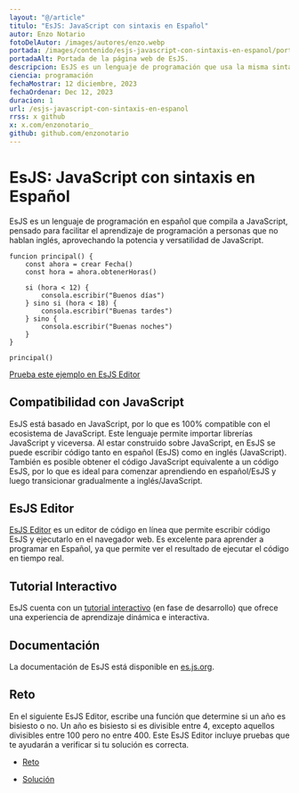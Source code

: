 ```yaml
---
layout: "@/article"
titulo: "EsJS: JavaScript con sintaxis en Español"
autor: Enzo Notario
fotoDelAutor: /images/autores/enzo.webp
portada: /images/contenido/esjs-javascript-con-sintaxis-en-espanol/portada.webp
portadaAlt: Portada de la página web de EsJS.
descripcion: EsJS es un lenguaje de programación que usa la misma sintaxis que JavaScript pero en español. ¡Lánzate a descubrirlo!
ciencia: programación
fechaMostrar: 12 diciembre, 2023
fechaOrdenar: Dec 12, 2023
duracion: 1
url: /esjs-javascript-con-sintaxis-en-espanol
rrss: x github
x: x.com/enzonotario_
github: github.com/enzonotario
---
```


# EsJS: JavaScript con sintaxis en Español

EsJS es un lenguaje de programación en español que compila a JavaScript, pensado para facilitar el aprendizaje de programación a personas que no hablan inglés, aprovechando la potencia y versatilidad de JavaScript.

```esjs
funcion principal() {
    const ahora = crear Fecha()
    const hora = ahora.obtenerHoras()
    
    si (hora < 12) {
        consola.escribir("Buenos días")
    } sino si (hora < 18) {
        consola.escribir("Buenas tardes")
    } sino {
        consola.escribir("Buenas noches")
    }
}

principal()
```

[Prueba este ejemplo en EsJS Editor](https://editor.esjs.dev/?code=GYVwdgxglg9mAEAHATlSVEEMA2AKAlPAN4BQ88EcAzgC7yYAWMym8AvBcgKabLwBiXCA0wEyFanSYt29aZgB0MAEY0uYLsgASzTFTHiqUeLnnwAPPACMAJkKly5SmCoxsirlQiplUZLgAiACEQdRgqeAATAFu9APxxAF94IzAYFONTXQtrAA57cSdqNw8vHz9AkPU9eBpeSM94pIy04kKJFxKFT28oX39g0LAatOFGhPJEkimSFDRoLDwEoA&layout=horizontal&hidePreview=false&hideEditor=false&hideConsole=false&hideTests=true&readonlyCode=false&readonlyTests=false&preview=%7B%22terminal%22%3Atrue%7D&previewTab=%7B%22console%22%3Atrue%2C%22flowchart%22%3Afalse%2C%22hidden%22%3Afalse%7D&language=esjs&embed=false&hideOptions=false)

## Compatibilidad con JavaScript

EsJS está basado en JavaScript, por lo que es 100% compatible con el ecosistema de JavaScript. Este lenguaje permite importar librerías JavaScript y viceversa. Al estar construido sobre JavaScript, en EsJS se puede escribir código tanto en español (EsJS) como en inglés (JavaScript). También es posible obtener el código JavaScript equivalente a un código EsJS, por lo que es ideal para comenzar aprendiendo en español/EsJS y luego transicionar gradualmente a inglés/JavaScript.

## EsJS Editor

[EsJS Editor](https://editor.esjs.dev/) es un editor de código en línea que permite escribir código EsJS y ejecutarlo en el navegador web. Es excelente para aprender a programar en Español, ya que permite ver el resultado de ejecutar el código en tiempo real.

## Tutorial Interactivo

EsJS cuenta con un [tutorial interactivo](https://aprender.esjs.dev/) (en fase de desarrollo) que ofrece una experiencia de aprendizaje dinámica e interactiva.

## Documentación

La documentación de EsJS está disponible en [es.js.org](https://es.js.org/).

## Reto

En el siguiente EsJS Editor, escribe una función que determine si un año es bisiesto o no. Un año es bisiesto si es divisible entre 4, excepto aquellos divisibles entre 100 pero no entre 400. Este EsJS Editor incluye pruebas que te ayudarán a verificar si tu solución es correcta.

- [Reto](https://editor.esjs.dev/?code=GYVwdgxglg9mAEBTAzgISsqKAuMAUAhgI8wCU8A3gFDzwD0d8AoshAE5QBGi82I8EAM8ATKAHMY8AgEcQAW-iBeDcASO1QC%2BVIA&tests=JYWwDg9gTgLghlABAbwFCMWKBXApgIzgGcAadROAM2ChAQEkBzbOAG11PKprqgDVcUACZwhgiGQzdaCAGJsiE1AF9EYomMQAiAAIcAtACsiAeix5CW1KnMFiACjQYtAUVYUAjxEQAmAAwBiByI%2BMBEwBwwEFoAXIj2AJSIALwAfCjkUtQy-IIiYlAQ9hwAQmERRFH2-gEJCeTKktpunt7%2B-kFEIeWR0XGJKelOGBTZvALCouLFRGXhvdV%2B-nUNTa7ucF6%2BSwCMiAB23sGh85V98UlpGSOjPHIKRaU9Z4s%2BOysYjeTrrYg7AJyBQ6dbqnKKxC6Da4jaS8eSsRQzOYVKoA2r1T5rACCXi6bFwcCiUGAECIEIGV2GGDACDg8QAbghEMAUog-ABuZmIAA8fwCnOAAGpBUkqSMAMYQfaVX7JRCMXD7QQIHEQLHsQnQEmJaw3LJ3KBMFjsIj2TJ6%2BybbwAUkQABYUnK-IgAGQu362naBACETqSAB9-R77YFkk6mnrOsiFlaMXq459Vip6qhKNh9uKSft5YrlVBVeqCUTtaLyFBcET9kyALKE3AAOnLQilYgQAAk4Jm4FjCIYirWYA38ZriUUkgAqeLtHyIfR-QHOwV-OqIJdovwqVBAA&layout=horizontal&hidePreview=false&hideEditor=false&hideConsole=false&hideTests=true&readonlyCode=false&readonlyTests=false&preview=%7B%22terminal%22%3Atrue%7D&previewTab=%7B%22console%22%3Atrue%2C%22flowchart%22%3Afalse%2C%22hidden%22%3Afalse%7D&language=esjs&embed=false&hideOptions=false)

- [Solución](https://editor.esjs.dev/?code=GYVwdgxglg9mAEBTAzgISsqKAuMAUAhgI8wCU8A3gFDzybx6EnwCk8ALPALxfwAM8AGSD4xGK3gBGPgICEvPuQA%2BS0czbsZ3BeWq1aAJ0S4DYAgfgA3RAYAmBWzZg14AXzpQw4vfqMmzFsAEADbIzrSuVK5AA&tests=JYWwDg9gTgLghlABAbwFCMWKBXApgIzgGcAadROAM2ChAQEkBzbOAG11PKprqgDVcUACZwhgiGQzdaCAGJsiE1AF9EYomMQAiAAIcAtACsiAeix5CW1KnMFiACjQYtAUVYUAjxEQAmAAwBiByI%2BMBEwBwwEFoAXIj2AJSIALwAfCjkUtQy-IIiYlAQ9hwAQmERRFH2-gEJCeTKktpunt7%2B-kFEIeWR0XGJKelOGBTZvALCouLFRGXhvdV%2B-nUNTa7ucF6%2BSwCMiAB23sGh85V98UlpGSOjPHIKRaU9Z4s%2BOysYjeTrrYg7AJyBQ6dbqnKKxC6Da4jaS8eSsRQzOYVKoA2r1T5rACCXi6bFwcCiUGAECIEIGV2GGDACDg8QAbghEMAUog-ABuZmIAA8fwCnOAAGpBUkqSMAMYQfaVX7JRCMXD7QQIHEQLHsQnQEmJaw3LJ3KBMFjsIj2TJ6%2BybbwAUkQABYUnK-IgAGQu362naBACETqSAB9-R77YFkk6mnrOsiFlaMXq459Vip6qhKNh9uKSft5YrlVBVeqCUTtaLyFBcET9kyALKE3AAOnLQilYgQAAk4Jm4FjCIYirWYA38ZriUUkgAqeLtHyIfR-QHOwV-OqIJdovwqVBAA&layout=horizontal&hidePreview=false&hideEditor=false&hideConsole=false&hideTests=true&readonlyCode=false&readonlyTests=false&preview=%7B%22terminal%22%3Atrue%7D&previewTab=%7B%22console%22%3Atrue%2C%22flowchart%22%3Afalse%2C%22hidden%22%3Afalse%7D&language=esjs&embed=false&hideOptions=false)
